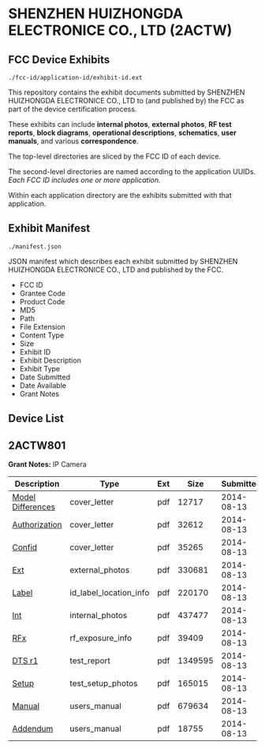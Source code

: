 # SHENZHEN HUIZHONGDA ELECTRONICE CO., LTD (2ACTW)
## FCC Device Exhibits

```
./fcc-id/application-id/exhibit-id.ext
```

This repository contains the exhibit documents submitted by SHENZHEN HUIZHONGDA ELECTRONICE CO., LTD to (and published by) the FCC as part of the device certification process.

These exhibits can include **internal photos**, **external photos**, **RF test reports**, **block diagrams**, **operational descriptions**, **schematics**, **user manuals**, and various **correspondence**.

The top-level directories are sliced by the FCC ID of each device.

The second-level directories are named according to the application UUIDs. *Each FCC ID includes one or more application.*

Within each application directory are the exhibits submitted with that application. 

## Exhibit Manifest

```
./manifest.json
```

JSON manifest which describes each exhibit submitted by SHENZHEN HUIZHONGDA ELECTRONICE CO., LTD and published by the FCC.

- FCC ID
- Grantee Code
- Product Code
- MD5
- Path
- File Extension
- Content Type
- Size
- Exhibit ID
- Exhibit Description
- Exhibit Type
- Date Submitted
- Date Available
- Grant Notes

## Device List
## 2ACTW801
**Grant Notes:** IP Camera

| Description | Type | Ext | Size | Submitted | Available |
| ----------- | ---- | --- | ---- | --------- | --------- |
| [Model Differences](2ACTW801/df90792da3ecebfe639a8f1b98d71869/2356768.pdf) | cover_letter | pdf | 12717 | 2014-08-13 | 2014-08-13 |
| [Authorization](2ACTW801/df90792da3ecebfe639a8f1b98d71869/2356771.pdf) | cover_letter | pdf | 32612 | 2014-08-13 | 2014-08-13 |
| [Confid](2ACTW801/df90792da3ecebfe639a8f1b98d71869/2356772.pdf) | cover_letter | pdf | 35265 | 2014-08-13 | 2014-08-13 |
| [Ext](2ACTW801/df90792da3ecebfe639a8f1b98d71869/2356773.pdf) | external_photos | pdf | 330681 | 2014-08-13 | 2014-08-13 |
| [Label](2ACTW801/df90792da3ecebfe639a8f1b98d71869/2356776.pdf) | id_label_location_info | pdf | 220170 | 2014-08-13 | 2014-08-13 |
| [Int](2ACTW801/df90792da3ecebfe639a8f1b98d71869/2356775.pdf) | internal_photos | pdf | 437477 | 2014-08-13 | 2014-08-13 |
| [RFx](2ACTW801/df90792da3ecebfe639a8f1b98d71869/2356777.pdf) | rf_exposure_info | pdf | 39409 | 2014-08-13 | 2014-08-13 |
| [DTS r1](2ACTW801/df90792da3ecebfe639a8f1b98d71869/2356774.pdf) | test_report | pdf | 1349595 | 2014-08-13 | 2014-08-13 |
| [Setup](2ACTW801/df90792da3ecebfe639a8f1b98d71869/2356778.pdf) | test_setup_photos | pdf | 165015 | 2014-08-13 | 2014-08-13 |
| [Manual](2ACTW801/df90792da3ecebfe639a8f1b98d71869/2356779.pdf) | users_manual | pdf | 679634 | 2014-08-13 | 2014-08-13 |
| [Addendum](2ACTW801/df90792da3ecebfe639a8f1b98d71869/2356780.pdf) | users_manual | pdf | 18755 | 2014-08-13 | 2014-08-13 |
